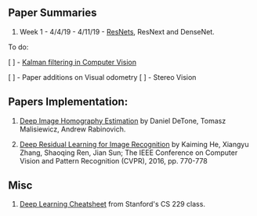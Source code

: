 ## Paper Summaries

1. Week 1 - 4/4/19 - 4/11/19 - [ResNets](https://github.com/kartikmadhira1/DeepLearning/tree/master/PaperSummaries/ResNet), ResNext and DenseNet.


To do:

[ ] - [Kalman filtering in Computer Vision](https://arxiv.org/pdf/1802.01235.pdf)

[ ] - Paper additions on Visual odometry
[ ] - Stereo Vision

## Papers Implementation:

1. [Deep Image Homography Estimation](https://arxiv.org/pdf/1606.03798.pdf) by Daniel DeTone, Tomasz Malisiewicz, Andrew Rabinovich.

2. [Deep Residual Learning for Image Recognition](https://arxiv.org/pdf/1512.03385.pdf) by Kaiming He, Xiangyu Zhang, Shaoqing Ren, Jian Sun; The IEEE Conference on Computer Vision and Pattern Recognition (CVPR), 2016, pp. 770-778 

## Misc

1. [Deep Learning Cheatsheet](https://stanford.edu/~shervine/teaching/cs-229/cheatsheet-deep-learning) from Stanford's CS 229 class.
